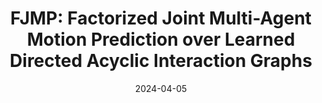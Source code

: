 ---
title: "FJMP: Factorized Joint Multi-Agent Motion Prediction over Learned Directed Acyclic Interaction Graphs"
collection: publications
permalink: /publication/2023-04-fjmp
excerpt: ''
date: 2024-04-05
venue: 'Computer Vision and Pattern Recognition (CVPR), 2023'
paperurl: 'https://arxiv.org/abs/2211.16197'
imgurl: 'fjmp_fast.gif'
show: true
authors:
  - name: Luke Rowe
    link:
  - name: Martin Ethier
    link: https://martinethier.github.io
  - name: Eli-Henry Dykhne
    link: https://www.linkedin.com/in/henry-dykhne-ai/
  - name: Krzysztof Czarnecki
    link: https://uwaterloo.ca/electrical-computer-engineering/profile/k2czarne
links:
  - name: paper
    link: https://arxiv.org/pdf/2211.16197
  - name: video
    link: https://www.youtube.com/watch?v=asmCOhPQuNw
  - name: project page
    link: https://rluke22.github.io/FJMP/
  - name: code
    link: https://github.com/RLuke22/FJMP
---